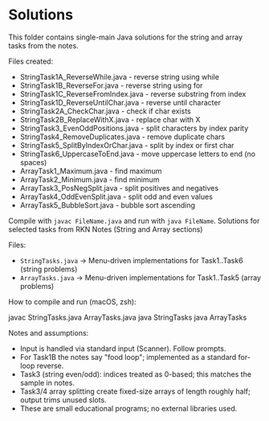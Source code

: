 # Solutions

This folder contains single-main Java solutions for the string and array tasks from the notes.

Files created:
- StringTask1A_ReverseWhile.java - reverse string using while
- StringTask1B_ReverseFor.java - reverse string using for
- StringTask1C_ReverseFromIndex.java - reverse substring from index
- StringTask1D_ReverseUntilChar.java - reverse until character
- StringTask2A_CheckChar.java - check if char exists
- StringTask2B_ReplaceWithX.java - replace char with X
- StringTask3_EvenOddPositions.java - split characters by index parity
- StringTask4_RemoveDuplicates.java - remove duplicate chars
- StringTask5_SplitByIndexOrChar.java - split by index or first char
- StringTask6_UppercaseToEnd.java - move uppercase letters to end (no spaces)
- ArrayTask1_Maximum.java - find maximum
- ArrayTask2_Minimum.java - find minimum
- ArrayTask3_PosNegSplit.java - split positives and negatives
- ArrayTask4_OddEvenSplit.java - split odd and even values
- ArrayTask5_BubbleSort.java - bubble sort ascending

Compile with `javac FileName.java` and run with `java FileName`.
Solutions for selected tasks from RKN Notes (String and Array sections)

Files:
- `StringTasks.java`  -> Menu-driven implementations for Task1..Task6 (string problems)
- `ArrayTasks.java`   -> Menu-driven implementations for Task1..Task5 (array problems)

How to compile and run (macOS, zsh):

javac StringTasks.java ArrayTasks.java
java StringTasks
java ArrayTasks

Notes and assumptions:
- Input is handled via standard input (Scanner). Follow prompts.
- For Task1B the notes say "food loop"; implemented as a standard for-loop reverse.
- Task3 (string even/odd): indices treated as 0-based; this matches the sample in notes.
- Task3/4 array splitting create fixed-size arrays of length roughly half; output trims unused slots.
- These are small educational programs; no external libraries used.
